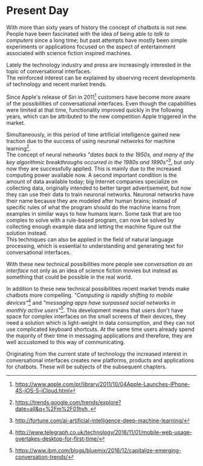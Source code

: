 Present Day
===========

With more than sixty years of history the concept of chatbots is not new.
<br>
People have been fascinated with the idea of being able to *talk to computers* since a long time;
but past attempts have mostly been simple experiments or applications focused on the aspect of entertainment associated with science fiction inspired machines.

Lately the technology industry and press are increasingly interested in the topic of conversational interfaces.
<br>
The reinforced interest can be explained by observing recent developments of technology and recent market trends.

Since Apple's release of Siri in 2011[^1] customers have become more aware of the possibilities of conversational interfaces.
Even though the capabilities were limited at that time, functionality improved quickly in the following years,
which can be attributed to the new competition Apple triggered in the market.

Simultaneously, in this period of time artificial intelligence gained new traction due to the success of using neuronal networks for machine learning[^2].
<br>
The concept of neural networks *"dates back to the 1950s, and many of the key algorithmic breakthroughs occurred in the 1980s and 1990s"*[^3], but only now they are successfully applied.
This is mainly due to the increased computing power available now.
A second important condition is the amount of data available today; big Internet companies specialize on collecting data, originally intended to better target advertisement, but now they can use their data to train neuronal networks.
Neuronal networks have their name because they are modeled after human brains; instead of specific rules of what the program should do
the machine learns from examples in similar ways to how humans learn.
Some task that are too complex to solve with a rule-based program, can now be solved by collecting enough example data and letting the machine figure out the solution instead.
<br>
This techniques can also be applied in the field of natural language processing, which is essential to understanding and generating text for conversational interfaces.

With these new technical possibilities more people see *conversation as an interface* not only as an idea of science fiction movies but instead as something that could be possible in the real world.

In addition to these new technical possibilities recent market trends make chatbots more compelling.
*"Computing is rapidly shifting to mobile devices"*[^4] and *"messaging apps have surpassed social networks in monthly active users"*[^5].
This development means that users don't have space for complex interfaces on the small screens of their devices,
they need a solution which is light-weight in data consumption, and they can not use complicated keyboard shortcuts.
At the same time users already spend the majority of their time in messaging applications and therefore, they are well accustomed to this way of communicating.

Originating from the current state of technology the increased interest in conversational interfaces creates new platforms, products and applications for chatbots. These will be subjects of the subsequent chapters.



[^1]: https://www.apple.com/pr/library/2011/10/04Apple-Launches-iPhone-4S-iOS-5-iCloud.html
[^2]: https://trends.google.com/trends/explore?date=all&q=%2Fm%2F01hyh_
[^3]: http://fortune.com/ai-artificial-intelligence-deep-machine-learning/
[^4]: http://www.telegraph.co.uk/technology/2016/11/01/mobile-web-usage-overtakes-desktop-for-first-time/
[^5]: https://www.ibm.com/blogs/bluemix/2016/12/capitalize-emerging-conversation-trends/
